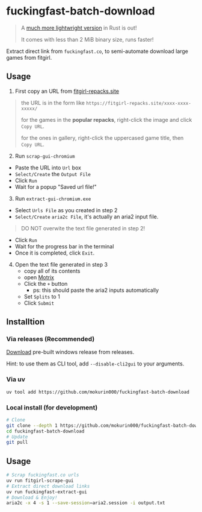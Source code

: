 # fuckingfast-batch-download

> A [much more lightwright version](https://github.com/mokurin000/fitgirl-ddl) in Rust is out!
>
> It comes with less than 2 MiB binary size, runs faster!

Extract direct link from `fuckingfast.co`, to semi-automate download large games from fitgirl.

## Usage

1. First copy an URL from [fitgirl-repacks.site](https://fitgirl-repacks.site/)
> the URL is in the form like `https://fitgirl-repacks.site/xxxx-xxxx-xxxxx/`
> 
> for the games in the **popular repacks**, right-click the image and click `Copy URL`.
>
> for the ones in gallery, right-click the uppercased game title, then `Copy URL`.
2. Run `scrap-gui-chromium`
 - Paste the URL into `Url` box
 - `Select/Create` the `Output File`
 - Click `Run`
 - Wait for a popup "Saved url file!"
3. Run `extract-gui-chromium.exe`
 - Select `Urls File` as you created in step 2
 - `Select/Create` `aria2c File`, it's actually an aria2 input file.
 > DO NOT overwite the text file generated in step 2!
 - Click `Run`
 - Wait for the progress bar in the terminal
 - Once it is completed, click `Exit`.
4. Open the text file generated in step 3
   - copy all of its contents
   - open [Motrix](https://motrix.app/)
   - Click the `+` button
     - ps: this should paste the aria2 inputs automatically
   - Set `Splits` to 1
   - Click `Submit`

## Installtion

### Via releases (Recommended)

[Download]: https://github.com/mokurin000/fuckingfast-batch-download/releases/tag/nightly

[Download] pre-built windows release from releases.

Hint: to use them as CLI tool, add `--disable-cli2gui` to your arguments.

### Via uv

```bash
uv tool add https://github.com/mokurin000/fuckingfast-batch-download
```

### Local install (for development)

```bash
# Clone
git clone --depth 1 https://github.com/mokurin000/fuckingfast-batch-download.git
cd fuckingfast-batch-download
# Update
git pull
```

## Usage

```bash
# Scrap fuckingfast.co urls
uv run fitgirl-scrape-gui
# Extract direct download links
uv run fuckingfast-extract-gui
# Download & Enjoy!
aria2c -x 4 -s 1 --save-session=aria2.session -i output.txt 
```
